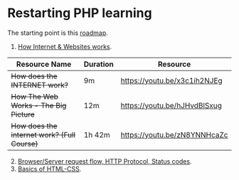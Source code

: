 # Restarting PHP learning 

The starting point is this [roadmap](https://github.com/thecodeholic/php-developer-roadmap).

1. [How Internet & Websites works](https://github.com/StPluto/php-learning/blob/main/1.%20How%20Internet%20%26%20Websites%20works.md). 

   
| Resource Name                             |Duration| Resource                                                |
|-------------------------------------------|--------|---------------------------------------------------------|
| ~~How does the INTERNET work?~~           | 9m     | https://youtu.be/x3c1ih2NJEg                            |
| ~~How The Web Works - The Big Picture~~   | 12m    | https://youtu.be/hJHvdBlSxug                            |
| ~~How does the internet work? (Full Course)~~ | 1h 42m | https://youtu.be/zN8YNNHcaZc                            |


2. [Browser/Server request flow, HTTP Protocol, Status codes](https://github.com/StPluto/php-learning/blob/main/src/2.%20Browser-Server%20request%20flow%2C%20HTTP%20Protocol%2C%20Status%20codes/index.md).
3. [Basics of HTML-CSS](https://github.com/StPluto/php-learning/blob/main/3.%20Basics%20of%20HTML-CSS.md).